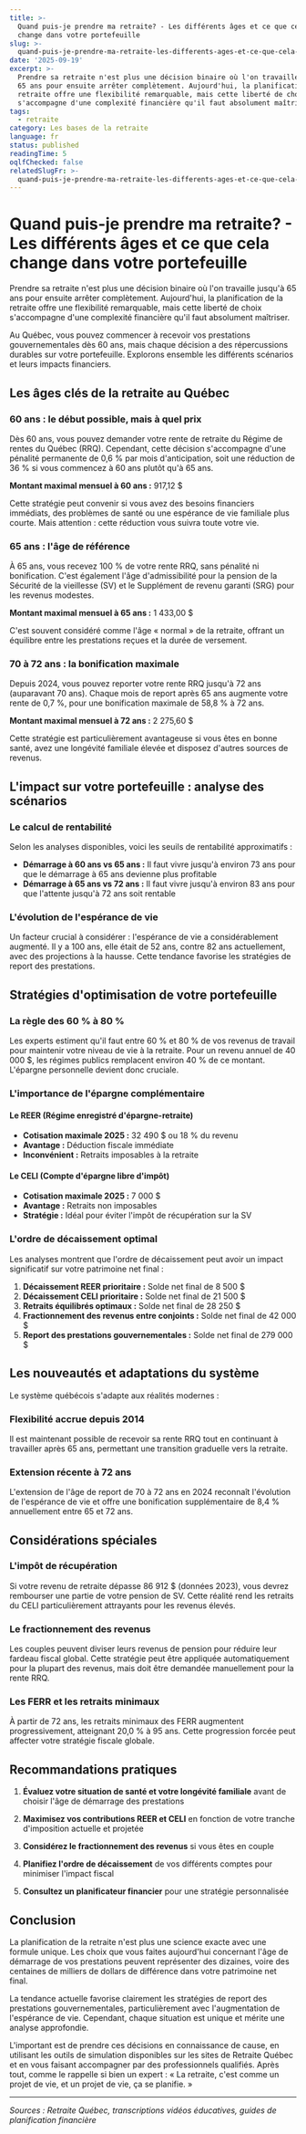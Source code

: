```yaml
---
title: >-
  Quand puis-je prendre ma retraite? - Les différents âges et ce que cela
  change dans votre portefeuille
slug: >-
  quand-puis-je-prendre-ma-retraite-les-differents-ages-et-ce-que-cela-change-dans-votre-portefeuille
date: '2025-09-19'
excerpt: >-
  Prendre sa retraite n'est plus une décision binaire où l'on travaille jusqu'à
  65 ans pour ensuite arrêter complètement. Aujourd'hui, la planification de la
  retraite offre une flexibilité remarquable, mais cette liberté de choix
  s'accompagne d'une complexité financière qu'il faut absolument maîtriser.
tags:
  - retraite
category: Les bases de la retraite
language: fr
status: published
readingTime: 5
oqlfChecked: false
relatedSlugFr: >-
  quand-puis-je-prendre-ma-retraite-les-differents-ages-et-ce-que-cela-change-dans-votre-portefeuille
---
```

# Quand puis-je prendre ma retraite? - Les différents âges et ce que cela change dans votre portefeuille

Prendre sa retraite n'est plus une décision binaire où l'on travaille jusqu'à 65 ans pour ensuite arrêter complètement. Aujourd'hui, la planification de la retraite offre une flexibilité remarquable, mais cette liberté de choix s'accompagne d'une complexité financière qu'il faut absolument maîtriser.

Au Québec, vous pouvez commencer à recevoir vos prestations gouvernementales dès 60 ans, mais chaque décision a des répercussions durables sur votre portefeuille. Explorons ensemble les différents scénarios et leurs impacts financiers.

## Les âges clés de la retraite au Québec

### 60 ans : le début possible, mais à quel prix

Dès 60 ans, vous pouvez demander votre rente de retraite du Régime de rentes du Québec (RRQ). Cependant, cette décision s'accompagne d'une pénalité permanente de 0,6 % par mois d'anticipation, soit une réduction de 36 % si vous commencez à 60 ans plutôt qu'à 65 ans.

**Montant maximal mensuel à 60 ans :** 917,12 $

Cette stratégie peut convenir si vous avez des besoins financiers immédiats, des problèmes de santé ou une espérance de vie familiale plus courte. Mais attention : cette réduction vous suivra toute votre vie.

### 65 ans : l'âge de référence

À 65 ans, vous recevez 100 % de votre rente RRQ, sans pénalité ni bonification. C'est également l'âge d'admissibilité pour la pension de la Sécurité de la vieillesse (SV) et le Supplément de revenu garanti (SRG) pour les revenus modestes.

**Montant maximal mensuel à 65 ans :** 1 433,00 $

C'est souvent considéré comme l'âge « normal » de la retraite, offrant un équilibre entre les prestations reçues et la durée de versement.

### 70 à 72 ans : la bonification maximale

Depuis 2024, vous pouvez reporter votre rente RRQ jusqu'à 72 ans (auparavant 70 ans). Chaque mois de report après 65 ans augmente votre rente de 0,7 %, pour une bonification maximale de 58,8 % à 72 ans.

**Montant maximal mensuel à 72 ans :** 2 275,60 $

Cette stratégie est particulièrement avantageuse si vous êtes en bonne santé, avez une longévité familiale élevée et disposez d'autres sources de revenus.

## L'impact sur votre portefeuille : analyse des scénarios

### Le calcul de rentabilité

Selon les analyses disponibles, voici les seuils de rentabilité approximatifs :

- **Démarrage à 60 ans vs 65 ans :** Il faut vivre jusqu'à environ 73 ans pour que le démarrage à 65 ans devienne plus profitable
- **Démarrage à 65 ans vs 72 ans :** Il faut vivre jusqu'à environ 83 ans pour que l'attente jusqu'à 72 ans soit rentable

### L'évolution de l'espérance de vie

Un facteur crucial à considérer : l'espérance de vie a considérablement augmenté. Il y a 100 ans, elle était de 52 ans, contre 82 ans actuellement, avec des projections à la hausse. Cette tendance favorise les stratégies de report des prestations.

## Stratégies d'optimisation de votre portefeuille

### La règle des 60 % à 80 %

Les experts estiment qu'il faut entre 60 % et 80 % de vos revenus de travail pour maintenir votre niveau de vie à la retraite. Pour un revenu annuel de 40 000 $, les régimes publics remplacent environ 40 % de ce montant. L'épargne personnelle devient donc cruciale.

### L'importance de l'épargne complémentaire

#### Le REER (Régime enregistré d'épargne-retraite)
- **Cotisation maximale 2025 :** 32 490 $ ou 18 % du revenu
- **Avantage :** Déduction fiscale immédiate
- **Inconvénient :** Retraits imposables à la retraite

#### Le CELI (Compte d'épargne libre d'impôt)
- **Cotisation maximale 2025 :** 7 000 $
- **Avantage :** Retraits non imposables
- **Stratégie :** Idéal pour éviter l'impôt de récupération sur la SV

### L'ordre de décaissement optimal

Les analyses montrent que l'ordre de décaissement peut avoir un impact significatif sur votre patrimoine net final :

1. **Décaissement REER prioritaire :** Solde net final de 8 500 $
2. **Décaissement CELI prioritaire :** Solde net final de 21 500 $
3. **Retraits équilibrés optimaux :** Solde net final de 28 250 $
4. **Fractionnement des revenus entre conjoints :** Solde net final de 42 000 $
5. **Report des prestations gouvernementales :** Solde net final de 279 000 $

## Les nouveautés et adaptations du système

Le système québécois s'adapte aux réalités modernes :

### Flexibilité accrue depuis 2014
Il est maintenant possible de recevoir sa rente RRQ tout en continuant à travailler après 65 ans, permettant une transition graduelle vers la retraite.

### Extension récente à 72 ans
L'extension de l'âge de report de 70 à 72 ans en 2024 reconnaît l'évolution de l'espérance de vie et offre une bonification supplémentaire de 8,4 % annuellement entre 65 et 72 ans.

## Considérations spéciales

### L'impôt de récupération
Si votre revenu de retraite dépasse 86 912 $ (données 2023), vous devrez rembourser une partie de votre pension de SV. Cette réalité rend les retraits du CELI particulièrement attrayants pour les revenus élevés.

### Le fractionnement des revenus
Les couples peuvent diviser leurs revenus de pension pour réduire leur fardeau fiscal global. Cette stratégie peut être appliquée automatiquement pour la plupart des revenus, mais doit être demandée manuellement pour la rente RRQ.

### Les FERR et les retraits minimaux
À partir de 72 ans, les retraits minimaux des FERR augmentent progressivement, atteignant 20,0 % à 95 ans. Cette progression forcée peut affecter votre stratégie fiscale globale.

## Recommandations pratiques

1. **Évaluez votre situation de santé et votre longévité familiale** avant de choisir l'âge de démarrage des prestations

2. **Maximisez vos contributions REER et CELI** en fonction de votre tranche d'imposition actuelle et projetée

3. **Considérez le fractionnement des revenus** si vous êtes en couple

4. **Planifiez l'ordre de décaissement** de vos différents comptes pour minimiser l'impact fiscal

5. **Consultez un planificateur financier** pour une stratégie personnalisée

## Conclusion

La planification de la retraite n'est plus une science exacte avec une formule unique. Les choix que vous faites aujourd'hui concernant l'âge de démarrage de vos prestations peuvent représenter des dizaines, voire des centaines de milliers de dollars de différence dans votre patrimoine net final.

La tendance actuelle favorise clairement les stratégies de report des prestations gouvernementales, particulièrement avec l'augmentation de l'espérance de vie. Cependant, chaque situation est unique et mérite une analyse approfondie.

L'important est de prendre ces décisions en connaissance de cause, en utilisant les outils de simulation disponibles sur les sites de Retraite Québec et en vous faisant accompagner par des professionnels qualifiés. Après tout, comme le rappelle si bien un expert : « La retraite, c'est comme un projet de vie, et un projet de vie, ça se planifie. »

---

*Sources : Retraite Québec, transcriptions vidéos éducatives, guides de planification financière*
